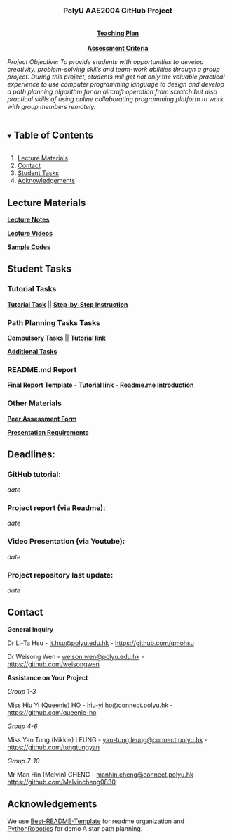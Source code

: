 <p align="center">

  <h3 align="center">PolyU AAE2004 GitHub Project</h3>

  <p align="center">
    <br />
    <a href="LT HSU AAE2004 Teaching Plan 2022-23 S1(2)(1).pdf"><strong>Teaching Plan</strong></a>
    <br />
    <br />
    <a href="Freshman Project Assessment Criteria.pdf"><strong>Assessment Criteria</strong></a>
    <br />  
  </p>
</p>

*Project Objective: To provide students with opportunities to develop creativity, problem-solving skills and team-work abilities through a group project. During this project, students will get not only the valuable practical experience to use computer programming language to design and develop a path planning algorithm for an aircraft operation from scratch but also practical skills of using online collaborating programming platform to work with group members remotely.*

<!-- TABLE OF CONTENTS -->
<details open="open">
  <summary><h2 style="display: inline-block">Table of Contents</h2></summary>
  <ol>
    <li>
      <a href="#lecture-materials">Lecture Materials</a>
    </li>
    <li>
      <a href="#contact">Contact</a>
    </li>
    <li>
      <a href="#student-tasks">Student Tasks</a>
    </li>
    <li>
      <a href="#acknowledgements">Acknowledgements</a>
    </li>    
  </ol>
</details>



<!-- Lecture Materials -->
## Lecture Materials
<a href="Lecture%20Notes/"><strong>Lecture Notes</strong></a>

<a href="Lecture%20Videos/"><strong>Lecture Videos</strong></a>

<a href="Sample%20Codes/"><strong>Sample Codes</strong></a>

<!-- Student Tasks -->
## Student Tasks

### Tutorial Tasks

<a href="AAE2004 Week 1 Tutorial.pdf"><strong>Tutorial Task</strong></a> || <a href="AAE2004 Tutorial 1 Walkthrough.pdf"><strong>Step-by-Step Instruction</strong></a>

### Path Planning Tasks Tasks

<a href="Lecture Notes/Compulsory Tasks.pdf"><strong>Compulsory Tasks</strong></a> || <strong>[Tutorial link](https://youtu.be/PRKLhcG2kB0)</strong>

<a href="Lecture Notes/Additional Tasks.pdf"><strong>Additional Tasks</strong></a>

### README.md Report

<a href="Lecture Notes/Report template .pdf"><strong>Final Report Template</strong></a>  -  <strong>[Tutorial link](https://www.youtube.com/watch?v=ECuqb5Tv9qI)</strong>  -  **<a href="Lecture Notes/Week 6 Creating a README in GitHub.pdf"><strong>Readme.me Introduction</strong></a>**

### Other Materials

<a href="Peer review_AAE2004.docx"><strong>Peer Assessment Form</strong></a>

<a href="Lecture Notes/Presentation Requirements.pdf"><strong>Presentation Requirements</strong></a>

<!-- CONTACT -->
## Deadlines:

### GitHub tutorial: 
*date*

### Project report (via Readme): 
*date*

### Video Presentation (via Youtube): 
*date*

### Project repository last update: 
*date*

## Contact
**General Inquiry**

Dr Li-Ta Hsu -  lt.hsu@polyu.edu.hk - https://github.com/qmohsu

Dr Weisong Wen -  welson.wen@polyu.edu.hk - https://github.com/weisongwen


**Assistance on Your Project**

*Group 1-3*

Miss Hiu Yi (Queenie) HO - hiu-yi.ho@connect.polyu.hk - https://github.com/queenie-ho

*Group 4-6*

Miss Yan Tung (Nikkie) LEUNG - yan-tung.leung@connect.polyu.hk - https://github.com/tungtungyan

*Group 7-10*

Mr Man Hin (Melvin) CHENG - manhin.cheng@connect.polyu.hk - https://github.com/Melvincheng0830

## Acknowledgements
We use [Best-README-Template](https://github.com/othneildrew/Best-README-Template) for readme organization and [PythonRobotics](https://github.com/AtsushiSakai/PythonRobotics) for demo A star path planning.




